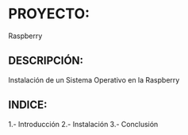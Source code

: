 # PROYECTO:
Raspberry

## DESCRIPCIÓN:
Instalación de un Sistema Operativo en la Raspberry

## INDICE:
1.- Introducción
2.- Instalación
3.- Conclusión
